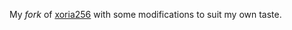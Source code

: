 My *fork* of [xoria256](http://www.vim.org/scripts/script.php?script_id=2140)
with some modifications to suit my own taste.

